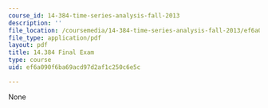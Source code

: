 ```yaml
---
course_id: 14-384-time-series-analysis-fall-2013
description: ''
file_location: /coursemedia/14-384-time-series-analysis-fall-2013/ef6a090f6ba69acd97d2af1c250c6e5c_MIT14_384F13_exam.pdf
file_type: application/pdf
layout: pdf
title: 14.384 Final Exam
type: course
uid: ef6a090f6ba69acd97d2af1c250c6e5c

---
```

None
